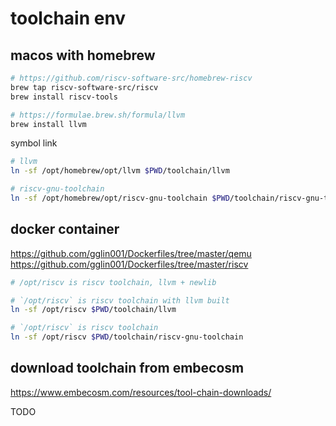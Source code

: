 # toolchain env

## macos with homebrew

```bash
# https://github.com/riscv-software-src/homebrew-riscv
brew tap riscv-software-src/riscv
brew install riscv-tools

# https://formulae.brew.sh/formula/llvm
brew install llvm
```

symbol link

```bash
# llvm
ln -sf /opt/homebrew/opt/llvm $PWD/toolchain/llvm

# riscv-gnu-toolchain
ln -sf /opt/homebrew/opt/riscv-gnu-toolchain $PWD/toolchain/riscv-gnu-toolchain
```

## docker container

https://github.com/gglin001/Dockerfiles/tree/master/qemu
https://github.com/gglin001/Dockerfiles/tree/master/riscv

```bash
# /opt/riscv is riscv toolchain, llvm + newlib

# `/opt/riscv` is riscv toolchain with llvm built
ln -sf /opt/riscv $PWD/toolchain/llvm

# `/opt/riscv` is riscv toolchain
ln -sf /opt/riscv $PWD/toolchain/riscv-gnu-toolchain
```

## download toolchain from embecosm

https://www.embecosm.com/resources/tool-chain-downloads/

TODO

